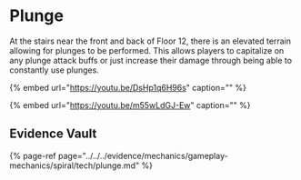 # Plunge

At the stairs near the front and back of Floor 12, there is an elevated terrain allowing for plunges to be performed. This allows players to capitalize on any plunge attack buffs or just increase their damage through being able to constantly use plunges.

{% embed url="https://youtu.be/DsHp1q6H96s" caption="" %}

{% embed url="https://youtu.be/m55wLdGJ-Ew" caption="" %}

## Evidence Vault

{% page-ref page="../../../evidence/mechanics/gameplay-mechanics/spiral/tech/plunge.md" %}

